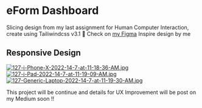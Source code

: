 # eForm Dashboard 
Slicing design from my last assignment for Human Computer Interaction, create using Tailiwindcss v3.1 💃
Check on [my Figma](https://www.figma.com/file/GYlGYKZo6IhBMOscGDKrCJ/SPL-Online?node-id=1%3A2])
Inspire design by me

## Responsive Design

[![127-i-Phone-X-2022-14-7-at-11-18-36-AM.jpg](https://i.postimg.cc/FHPHNpxz/127-i-Phone-X-2022-14-7-at-11-18-36-AM.jpg)](https://postimg.cc/hXdB096R)
[![127-i-Pad-2022-14-7-at-11-19-09-AM.jpg](https://i.postimg.cc/tgYCT6r5/127-i-Pad-2022-14-7-at-11-19-09-AM.jpg)](https://postimg.cc/wtYd41Yy)
[![127-Generic-Laptop-2022-14-7-at-11-19-30-AM.jpg](https://i.postimg.cc/T12sdV02/127-Generic-Laptop-2022-14-7-at-11-19-30-AM.jpg)](https://postimg.cc/FdqpGJww)

This project will be continue and details for UX Improvement will be post on my Medium soon !!
